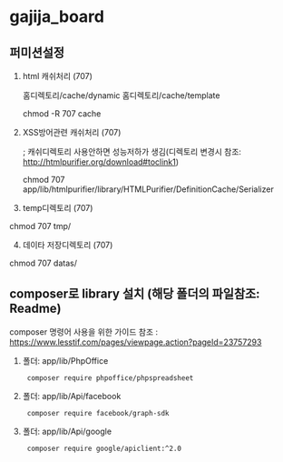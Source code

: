 # gajija_board


 
## 퍼미션설정 
 
1. html 캐쉬처리 (707)
 
     홈디렉토리/cache/dynamic
     홈디렉토리/cache/template
     
     chmod -R 707 cache
  
2. XSS방어관련 캐쉬처리 (707)  
 
     ; 캐쉬디렉토리 사용안하면 성능저하가 생김(디렉토리 변경시 참조: http://htmlpurifier.org/download#toclink1)
     
     chmod 707 app/lib/htmlpurifier/library/HTMLPurifier/DefinitionCache/Serializer
  
3. temp디렉토리 (707)
 
chmod 707 tmp/
   
4. 데이타 저장디렉토리 (707)
 
chmod 707 datas/
   
 
## composer로 library 설치 (해당 폴더의 파일참조:  Readme) 
 
composer 명령어 사용을 위한 가이드 참조 : https://www.lesstif.com/pages/viewpage.action?pageId=23757293
 
 
1. 폴더:	app/lib/PhpOffice
 
  		composer require phpoffice/phpspreadsheet
  
2. 폴더: app/lib/Api/facebook
 
  		composer require facebook/graph-sdk
  
3. 폴더: app/lib/Api/google
 
  		composer require google/apiclient:^2.0

